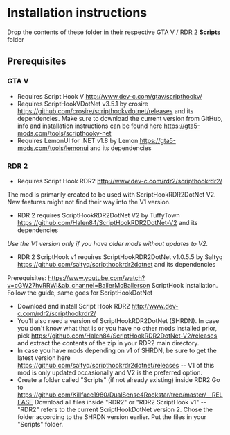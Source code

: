 # Installation instructions
Drop the contents of these folder in their respective GTA V / RDR 2 **Scripts** folder

## Prerequisites
### GTA V
- Requires Script Hook V http://www.dev-c.com/gtav/scripthookv/
- Requires ScriptHookVDotNet v3.5.1 by crosire https://github.com/crosire/scripthookvdotnet/releases and its dependencies. Make sure to download the current version from GitHub, info and installation instructions can be found here https://gta5-mods.com/tools/scripthookv-net
- Requires LemonUI for .NET v1.8 by Lemon https://gta5-mods.com/tools/lemonui and its dependencies

### RDR 2
- Requires Script Hook RDR2 http://www.dev-c.com/rdr2/scripthookrdr2/

The mod is primarily created to be used with ScriptHookRDR2DotNet V2. New features might not find their way into the V1 version.
- RDR 2 requires ScriptHookRDR2DotNet V2 by TuffyTown https://github.com/Halen84/ScriptHookRDR2DotNet-V2 and its dependencies

*Use the V1 version only if you have older mods without updates to V2.* 
- RDR 2 ScriptHook v1 requires ScriptHookRDR2DotNet v1.0.5.5 by Saltyq https://github.com/saltyq/scripthookrdr2dotnet and its dependencies

Prerequisites:
https://www.youtube.com/watch?v=cGW27hvRRWI&ab_channel=BallerMcBallerson
ScriptHook installation. Follow the guide, same goes for ScriptHookDotNet

- Download and install Script Hook RDR2 http://www.dev-c.com/rdr2/scripthookrdr2/
- You'll also need a version of ScriptHookRDR2DotNet (SHRDN). In case you don't know what that is or you have no other mods installed prior, pick https://github.com/Halen84/ScriptHookRDR2DotNet-V2/releases and extract the contents of the zip in your RDR2 main directory.
- In case you have mods depending on v1 of SHRDN, be sure to get the latest version here https://github.com/saltyq/scripthookrdr2dotnet/releases -- V1 of this mod is only updated occasionally and V2 is the preferred option.
- Create a folder called "Scripts" (if not already existing) inside RDR2
Go to https://github.com/Killface1980/DualSense4Rockstar/tree/master/__RELEASE
Download all files inside "RDR2" or "RDR2 ScriptHook v1" -- "RDR2" refers to the current ScriptHookDotNet version 2. Chose the folder according to the SHRDN version earlier.
Put the files in your "Scripts" folder.